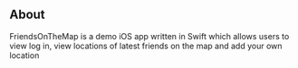 ## About
FriendsOnTheMap is a demo iOS app written in Swift which allows users to view log in, view locations of latest friends on the map and add your own location